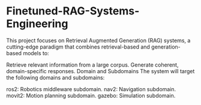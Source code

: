 # Finetuned-RAG-Systems-Engineering
This project focuses on Retrieval Augmented Generation (RAG) systems, a cutting-edge paradigm that combines retrieval-based and generation-based models to:

Retrieve relevant information from a large corpus.
Generate coherent, domain-specific responses.
Domain and Subdomains
The system will target the following domains and subdomains:

ros2: Robotics middleware subdomain.
nav2: Navigation subdomain.
movit2: Motion planning subdomain.
gazebo: Simulation subdomain.
